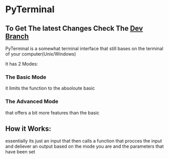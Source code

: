 # PyTerminal

## To Get The latest Changes Check The <a href="https://github.com/tassosmak/PyTerminal/tree/Dev" target="_blank">Dev Branch</a>

PyTerminal is a somewhat terminal interface that still bases on the terminal of your computer(Unix/Windows)

It has 2 Modes:

### The Basic Mode 
it limits the function to the absoloute basic 

### The Advanced Mode 
that offers a bit more features than the basic 

## How it Works:
essentially its just an input that then calls a function that procces the input and deliever an 
output based on the mode you are and the parameters that have been set
